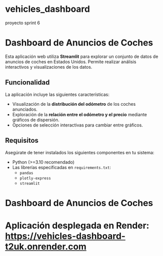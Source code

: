 # vehicles_dashboard
proyecto sprint 6
# Dashboard de Anuncios de Coches

Esta aplicación web utiliza **Streamlit** para explorar un conjunto de datos de anuncios de coches en Estados Unidos. Permite realizar análisis interactivos y visualizaciones de los datos.

## Funcionalidad
La aplicación incluye las siguientes características:
- Visualización de la **distribución del odómetro** de los coches anunciados.
- Exploración de la **relación entre el odómetro y el precio** mediante gráficos de dispersión.
- Opciones de selección interactivas para cambiar entre gráficos.

## Requisitos
Asegúrate de tener instalados los siguientes componentes en tu sistema:
- Python (>=3.10 recomendado)
- Las librerías especificadas en `requirements.txt`:
  - `pandas`
  - `plotly-express`
  - `streamlit`

# Dashboard de Anuncios de Coches
# Aplicación desplegada en Render: https://vehicles-dashboard-t2uk.onrender.com
